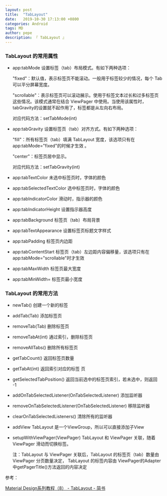 ```yaml
---
layout: post
title:  "TabLayout"
date:   2019-10-30 17:13:00 +0800
categories: Android
tags: MD
author: pepe
description: 『 TabLayout 』
---
```



### **TabLayout 的常用属性**

* app:tabMode	设置标签（tab）布局模式。有如下两种选项：

	"fixed"：默认值，表示标签页不能滚动。一般用于标签较少的情况，每个 Tab 可以平分屏幕宽度。

	"scrollable"：表示标签页可以滚动展示。使用于标签文本过长和过多标签页这些情况。该模式通常在结合 ViewPager 中使用。当使用该属性时，tabGravity的设置就不起作用了，标签都是从左向右布局。

	对应代码方法：setTabMode(int)
	
* app:tabGravity	设置标签页（tab）对齐方式。有如下两种选项：

	"fill"：所有标签页（tab）填满 TabLayout 宽度，该选项只有在app:tabMode="fixed"的时候才生效 。

	"center"：标签页居中显示。

	对应代码方法：setTabGravity(int)
	
* app:tabTextColor	未选中标签页时，字体的颜色

* app:tabSelectedTextColor	选中标签页时，字体的颜色

* app:tabIndicatorColor	滑动时，指示器的颜色

* app:tabIndicatorHeight	设置指示器高度

* app:tabBackground	标签页（tab）布局背景

* app:tabTextAppearance	设置标签页标题文字样式

* app:tabPadding	标签页内边距

* app:tabContentStart	标签页（tab）左边距内容偏移量，该选项只有在app:tabMode="scrollable"时才生效

* app:tabMaxWidth	标签页最大宽度

* app:tabMinWidth=	标签页最小宽度

### **TabLayout 的常用方法**

* newTab()	创建一个新的标签

* addTab(Tab)	添加标签页

* removeTab(Tab)	删除标签页

* removeTabAt(int)	通过索引，删除标签页

* removeAllTabs()	删除所有标签页

* getTabCount()	返回标签页数量

* getTabAt(int)	返回索引对应的标签 页

* getSelectedTabPosition()	返回当前选中的标签页索引，若未选中，则返回 -1

* addOnTabSelectedListener(OnTabSelectedListener)	添加监听器

* removeOnTabSelectedListener(OnTabSelectedListener)	移除监听器

* clearOnTabSelectedListeners()	清除所有的监听器

* addView	TabLayout 是一个ViewGroup，所以可以直接添加子View

* setupWithViewPager(ViewPager)	TabLayout 和 ViewPager 关联，随着 ViewPager 滑动而切换标签。

	注：TabLayout 与 ViewPager 关联后，TabLayout 的标签页（tab）数量由 ViewPager 分页数量决定，
	TabLayout 的标签内容由 ViewPager的Adapter中getPagerTitle()方法返回的内容决定



参考：

[Material Design系列教程（8） - TabLayout - 简书](https://www.jianshu.com/p/2042f5bf9122)










